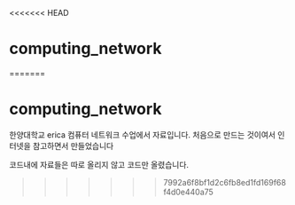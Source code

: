 <<<<<<< HEAD
# computing_network
=======
# computing_network

한양대학교 erica 컴퓨터 네트워크 수업에서 자료입니다.
처음으로 만드는 것이여서 인터넷을 참고하면서 만들었습니다

코드내에 자료들은 따로 올리지 않고 코드만 올렸습니다.
>>>>>>> 7992a6f8bf1d2c6fb8ed1fd169f68f4d0e440a75
